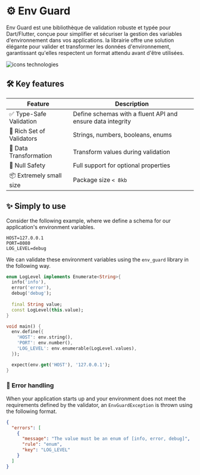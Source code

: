 # ⚙️ Env Guard

Env Guard est une bibliothèque de validation robuste et typée pour Dart/Flutter, conçue pour simplifier et sécuriser la gestion des variables d'environnement dans vos applications. la librairie offre une solution élégante pour valider et transformer les données d'environnement, garantissant qu'elles respectent un format attendu avant d'être utilisées.

![icons technologies](https://skillicons.dev/icons?i=dart,flutter)

## 🛠 Key features

| Feature                   | Description                                                |
|---------------------------|------------------------------------------------------------|
| ✅ Type-Safe Validation    | Define schemas with a fluent API and ensure data integrity |
| 🧱 Rich Set of Validators | Strings, numbers, booleans, enums                          |
| 🔄 Data Transformation    | Transform values during validation                         |
| 🚧 Null Safety            | Full support for optional properties                       |
| 📦 Extremely small size   | Package size `< 8kb`                                       |


## ✨ Simply to use

Consider the following example, where we define a schema for our application's environment variables.
```dotenv
HOST=127.0.0.1
PORT=8080
LOG_LEVEL=debug
```

We can validate these environment variables using the `env_guard` library in the following way.
```dart
enum LogLevel implements Enumerate<String>{
  info('info'),
  error('error'),
  debug('debug');
  
  final String value;
  const LogLevel(this.value);
}

void main() {
  env.define({
    'HOST': env.string(),
    'PORT': env.number(),
    'LOG_LEVEL': env.enumerable(LogLevel.values),
  });

  expect(env.get('HOST'), '127.0.0.1');
}
```

### 🚧 Error handling
When your application starts up and your environment does not meet the requirements defined by the validator, an `EnvGuardException` is thrown using the following format.
```json
{
  "errors": [
    {
      "message": "The value must be an enum of [info, error, debug]",
      "rule": "enum",
      "key": "LOG_LEVEL"
    }
  ]
}
```
